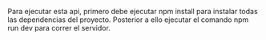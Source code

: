 Para ejecutar esta api, primero debe ejecutar npm install para instalar todas las dependencias del proyecto. Posterior a ello ejecutar el comando npm run dev para correr el servidor. 